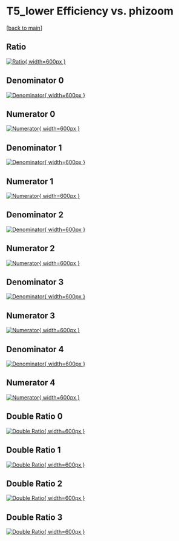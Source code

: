 # T5_lower Efficiency vs. phizoom

[[back to main](./)]



## Ratio

[![Ratio](../mtv/var/T5_lower_vtr_211_-1_eff_phizoom.png){ width=600px }](../mtv/var/T5_lower_vtr_211_-1_eff_phizoom.pdf)

## Denominator 0

[![Denominator](../mtv/den/T5_lower_vtr_211_-1_eff_phizoom_den0.png){ width=600px }](../mtv/den/T5_lower_vtr_211_-1_eff_phizoom_den0.pdf)

## Numerator 0

[![Numerator](../mtv/num/T5_lower_vtr_211_-1_eff_phizoom_num0.png){ width=600px }](../mtv/num/T5_lower_vtr_211_-1_eff_phizoom_num0.pdf)

## Denominator 1

[![Denominator](../mtv/den/T5_lower_vtr_211_-1_eff_phizoom_den1.png){ width=600px }](../mtv/den/T5_lower_vtr_211_-1_eff_phizoom_den1.pdf)

## Numerator 1

[![Numerator](../mtv/num/T5_lower_vtr_211_-1_eff_phizoom_num1.png){ width=600px }](../mtv/num/T5_lower_vtr_211_-1_eff_phizoom_num1.pdf)

## Denominator 2

[![Denominator](../mtv/den/T5_lower_vtr_211_-1_eff_phizoom_den2.png){ width=600px }](../mtv/den/T5_lower_vtr_211_-1_eff_phizoom_den2.pdf)

## Numerator 2

[![Numerator](../mtv/num/T5_lower_vtr_211_-1_eff_phizoom_num2.png){ width=600px }](../mtv/num/T5_lower_vtr_211_-1_eff_phizoom_num2.pdf)

## Denominator 3

[![Denominator](../mtv/den/T5_lower_vtr_211_-1_eff_phizoom_den3.png){ width=600px }](../mtv/den/T5_lower_vtr_211_-1_eff_phizoom_den3.pdf)

## Numerator 3

[![Numerator](../mtv/num/T5_lower_vtr_211_-1_eff_phizoom_num3.png){ width=600px }](../mtv/num/T5_lower_vtr_211_-1_eff_phizoom_num3.pdf)

## Denominator 4

[![Denominator](../mtv/den/T5_lower_vtr_211_-1_eff_phizoom_den4.png){ width=600px }](../mtv/den/T5_lower_vtr_211_-1_eff_phizoom_den4.pdf)

## Numerator 4

[![Numerator](../mtv/num/T5_lower_vtr_211_-1_eff_phizoom_num4.png){ width=600px }](../mtv/num/T5_lower_vtr_211_-1_eff_phizoom_num4.pdf)

## Double Ratio 0

[![Double Ratio](../mtv/ratio/T5_lower_vtr_211_-1_eff_phizoom_ratio0.png){ width=600px }](../mtv/ratio/T5_lower_vtr_211_-1_eff_phizoom_ratio0.pdf)

## Double Ratio 1

[![Double Ratio](../mtv/ratio/T5_lower_vtr_211_-1_eff_phizoom_ratio1.png){ width=600px }](../mtv/ratio/T5_lower_vtr_211_-1_eff_phizoom_ratio1.pdf)

## Double Ratio 2

[![Double Ratio](../mtv/ratio/T5_lower_vtr_211_-1_eff_phizoom_ratio2.png){ width=600px }](../mtv/ratio/T5_lower_vtr_211_-1_eff_phizoom_ratio2.pdf)

## Double Ratio 3

[![Double Ratio](../mtv/ratio/T5_lower_vtr_211_-1_eff_phizoom_ratio3.png){ width=600px }](../mtv/ratio/T5_lower_vtr_211_-1_eff_phizoom_ratio3.pdf)

